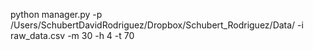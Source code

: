 python manager.py -p /Users/SchubertDavidRodriguez/Dropbox/Schubert_Rodriguez/Data/ -i raw_data.csv -m 30 -h 4 -t 70
